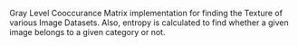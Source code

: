 Gray Level Cooccurance Matrix implementation for finding the Texture of various Image Datasets.
Also, entropy is calculated to find whether a given image belongs to a given category or not. 
